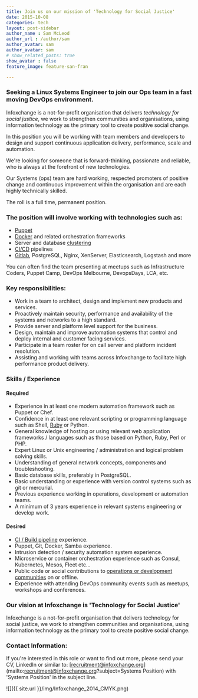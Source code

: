 ```yaml
---
title: Join us on our mission of 'Technology for Social Justice'
date: 2015-10-08
categories: tech
layout: post-sidebar
author_name : Sam McLeod
author_url : /author/sam
author_avatar: sam
author_avatar: sam
# show_related_posts: true
show_avatar : false
feature_image: feature-san-fran

---
```


### Seeking a Linux Systems Engineer to join our Ops team in a fast moving DevOps environment.

Infoxchange is a not-for-profit organisation that delivers _technology for social justice_, we work to strengthen communities and organisations, using information technology as the primary tool to create positive social change.

In this position you will be working with team members and developers to design and support continuous application delivery, performance, scale and automation.

We're looking for someone that is forward-thinking, passionate and reliable, who is always at the forefront of new technologies.

Our Systems (ops) team are hard working, respected promoters of positive change and continuous improvement within the organisation and are each highly technically skilled.

The roll is a full time, permanent position.

### The position will involve working with technologies such as:

- [Puppet](https://puppetlabs.com/)
- [Docker](https://www.docker.com/) and related orchestration frameworks
- Server and database [clustering](https://smcleod.net/talk-high-perf-sds-ictalk/)
- [CI/CD](https://about.gitlab.com/gitlab-ci/) pipelines
- [Gitlab](https://about.gitlab.com), PostgreSQL, Nginx, XenServer, Elasticsearch, Logstash and more

You can often find the team presenting at meetups such as Infrastructure Coders, Puppet Camp, DevOps Melbourne, DevopsDays, LCA, etc.

<!--more-->

### Key responsibilities:

- Work in a team to architect, design and implement new products and services.
- Proactively maintain security, performance and availability of the systems and networks to a high standard.
- Provide server and platform level support for the business.
- Design, maintain and improve automation systems that control and deploy internal and customer facing services.
- Participate in a team roster for on call server and platform incident resolution.
- Assisting and working with teams across Infoxchange to facilitate high performance product delivery.

### Skills / Experience

#### Required

- Experience in at least one modern automation framework such as Puppet or Chef.
- Confidence in at least one relevant scripting or programming language such as Shell, [Ruby](http://rubyforadmins.com/) or Python.
- General knowledge of hosting or using relevant web application frameworks / languages such as those based on Python, Ruby, Perl or PHP.
- Expert Linux or Unix engineering / administration and logical problem solving skills.
- Understanding of general network concepts, components and troubleshooting.
- Basic database skills, preferably in PostgreSQL.
- Basic understanding or experience with version control systems such as git or mercurial.
- Previous experience working in operations, development or automation teams.
- A minimum of 3 years experience in relevant systems engineering or develop work.

#### Desired

- [CI / Build pipeline](https://about.gitlab.com/gitlab-ci/) experience.
- Puppet, Git, Docker, Samba experience.
- Intrusion detection / security automation system experience.
- Microservice or container orchestration experience such as Consul, Kubernetes, Mesos, Fleet etc...
- Public code or social contributions to [operations or development communities](http://infrastructurecoders.com) on or offline.
- Experience with attending DevOps community events such as meetups, workshops and conferences.

### Our vision at Infoxchange is 'Technology for Social Justice'

Infoxchange is a not-for-profit organisation that delivers technology for social justice, we work to strengthen communities and organisations, using information technology as the primary tool to create positive social change.

### Contact Information:

If you're interested in this role or want to find out more, please send your CV, LinkedIn or similar to: [recruitment@infoxchange.org](mailto:recruitment@infoxchange.org?subject=Systems Position) with 'Systems Position' in the subject line.

![]({{ site.url }}/img/Infoxchange_2014_CMYK.png)
